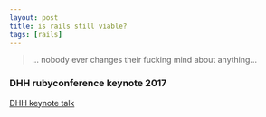 ```yaml
---
layout: post
title: is rails still viable?
tags: [rails]
---
```


> ... nobody ever changes their fucking mind about anything...
 
### DHH rubyconference keynote 2017
[DHH keynote talk](https://www.youtube.com/watch?v=Cx6aGMC6MjU) 
